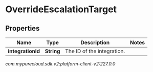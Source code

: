 # OverrideEscalationTarget


## Properties

| Name | Type | Description | Notes |
| ------------ | ------------- | ------------- | ------------- |
| **integrationId** | **String** | The ID of the integration. |  |




_com.mypurecloud.sdk.v2:platform-client-v2:227.0.0_
